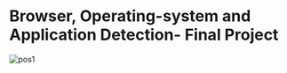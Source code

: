 # Browser, Operating-system and Application Detection- Final Project
![pos1](https://user-images.githubusercontent.com/57861712/174496012-7e6caa3b-e835-4978-9d70-85bb45dd258b.jpg)



